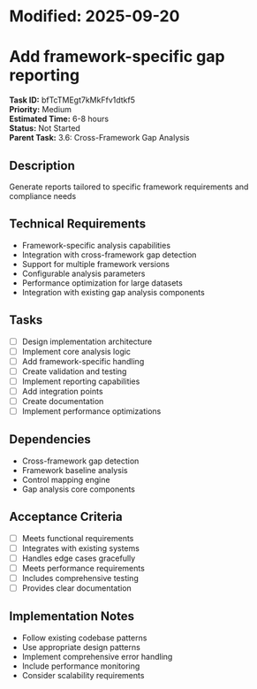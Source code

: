 # Modified: 2025-09-20

# Add framework-specific gap reporting

**Task ID:** bfTcTMEgt7kMkFfv1dtkf5  
**Priority:** Medium  
**Estimated Time:** 6-8 hours  
**Status:** Not Started  
**Parent Task:** 3.6: Cross-Framework Gap Analysis

## Description
Generate reports tailored to specific framework requirements and compliance needs

## Technical Requirements
- Framework-specific analysis capabilities
- Integration with cross-framework gap detection
- Support for multiple framework versions
- Configurable analysis parameters
- Performance optimization for large datasets
- Integration with existing gap analysis components

## Tasks
- [ ] Design implementation architecture
- [ ] Implement core analysis logic
- [ ] Add framework-specific handling
- [ ] Create validation and testing
- [ ] Implement reporting capabilities
- [ ] Add integration points
- [ ] Create documentation
- [ ] Implement performance optimizations

## Dependencies
- Cross-framework gap detection
- Framework baseline analysis
- Control mapping engine
- Gap analysis core components

## Acceptance Criteria
- [ ] Meets functional requirements
- [ ] Integrates with existing systems
- [ ] Handles edge cases gracefully
- [ ] Meets performance requirements
- [ ] Includes comprehensive testing
- [ ] Provides clear documentation

## Implementation Notes
- Follow existing codebase patterns
- Use appropriate design patterns
- Implement comprehensive error handling
- Include performance monitoring
- Consider scalability requirements
